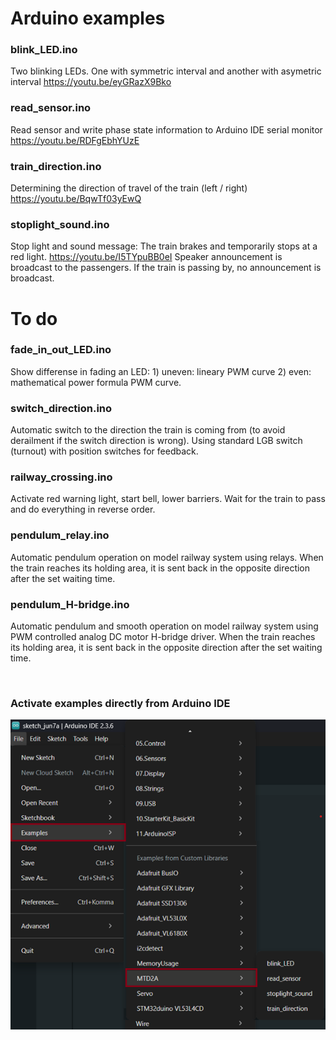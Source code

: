 # Arduino examples

### blink_LED.ino
Two blinking LEDs. One with symmetric interval and another with asymetric interval https://youtu.be/eyGRazX9Bko

### read_sensor.ino
Read sensor and write phase state information to Arduino IDE serial monitor https://youtu.be/RDFgEbhYUzE

### train_direction.ino
Determining the direction of travel of the train (left / right) https://youtu.be/BqwTf03yEwQ

### stoplight_sound.ino
Stop light and sound message: The train brakes and temporarily stops at a red light. https://youtu.be/I5TYpuBB0eI
Speaker announcement is broadcast to the passengers. If the train is passing by, no announcement is broadcast.

# To do

### fade_in_out_LED.ino
Show differense in fading an LED: 1) uneven: lineary PWM curve 2) even: mathematical power formula PWM curve.

### switch_direction.ino
Automatic switch to the direction the train is coming from (to avoid derailment if the switch direction is wrong).
Using standard LGB switch (turnout) with position switches for feedback.

### railway_crossing.ino
Activate red warning light, start bell, lower barriers. Wait for the train to pass and do everything in reverse order.

### pendulum_relay.ino
Automatic pendulum operation on model railway system using relays. 
When the train reaches its holding area, it is sent back in the opposite direction after the set waiting time.

### pendulum_H-bridge.ino
Automatic pendulum and smooth operation on model railway system using PWM controlled analog DC motor H-bridge driver. 
When the train reaches its holding area, it is sent back in the opposite direction after the set waiting time.

<br/>

### Activate examples directly from Arduino IDE

![](/examples/Arduino-examples.png)
